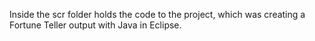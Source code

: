 Inside the scr folder holds the code to the project, which was creating a Fortune Teller output with Java in Eclipse. 
